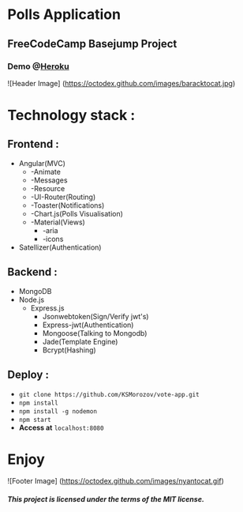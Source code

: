 # Polls Application
## FreeCodeCamp Basejump Project
### **Demo @**[Heroku](https://yourpolls.herokuapp.com/)
![Header Image]
(https://octodex.github.com/images/baracktocat.jpg)
# **Technology stack :**
## **Frontend :**
* Angular(MVC)
  * -Animate
  * -Messages
  * -Resource
  * -UI-Router(Routing)
  * -Toaster(Notifications)
  * -Chart.js(Polls Visualisation)
  * -Material(Views)
      * -aria
      * -icons
* Satellizer(Authentication)

## **Backend :**
* MongoDB
* Node.js
  * Express.js
    * Jsonwebtoken(Sign/Verify jwt's)
    * Express-jwt(Authentication)
    * Mongoose(Talking to Mongodb)
    * Jade(Template Engine)
    * Bcrypt(Hashing)

## **Deploy :**
- `git clone https://github.com/KSMorozov/vote-app.git`
- `npm install`
- `npm install -g nodemon`
- `npm start`
- **Access at**  `localhost:8080`

# Enjoy
![Footer Image]
(https://octodex.github.com/images/nyantocat.gif)

#### *This project is licensed under the terms of the MIT license.*
